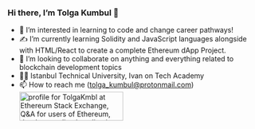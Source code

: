 ### Hi there, I’m Tolga Kumbul 👋

- 👀 I’m interested in learning to code and change career pathways!
- ✍ I’m currently learning Solidity and JavaScript languages alongside with HTML/React to create a complete Ethereum dApp Project.
- 🤝 I’m looking to collaborate on anything and everything related to blockchain development topics
- 👨‍🎓 Istanbul Technical University, Ivan on Tech Academy
- 📫 How to reach me (tolga_kumbul@protonmail.com)
<a href="https://ethereum.stackexchange.com/users/78822/tolgakmbl"><img src="https://ethereum.stackexchange.com/users/flair/78822.png?theme=dark" width="208" height="58" alt="profile for TolgaKmbl at Ethereum Stack Exchange, Q&amp;A for users of Ethereum, the decentralized application platform and smart contract enabled blockchain" title="profile for TolgaKmbl at Ethereum Stack Exchange, Q&amp;A for users of Ethereum, the decentralized application platform and smart contract enabled blockchain"></a>
